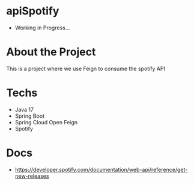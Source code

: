 # apiSpotify
- Working in Progress...
# About the Project

This is a project where we use Feign to consume the spotify API


# Techs
- Java 17
- Spring Boot
- Spring Cloud Open Feign
- Spotify

# Docs
- https://developer.spotify.com/documentation/web-api/reference/get-new-releases
